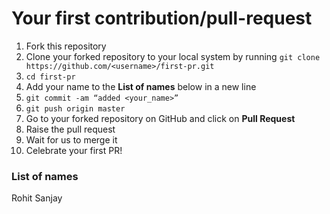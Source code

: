 # Your first contribution/pull-request

1. Fork this repository
2. Clone your forked repository to your local system by running `git clone https://github.com/<username>/first-pr.git`  
4. `cd first-pr`
5. Add your name to the **List of names** below in a new line
6. `git commit -am “added <your_name>”`
7. `git push origin master`
8. Go to your forked repository on GitHub and click on **Pull Request**
9. Raise the pull request
10. Wait for us to merge it
11. Celebrate your first PR!

### List of names
Rohit Sanjay
